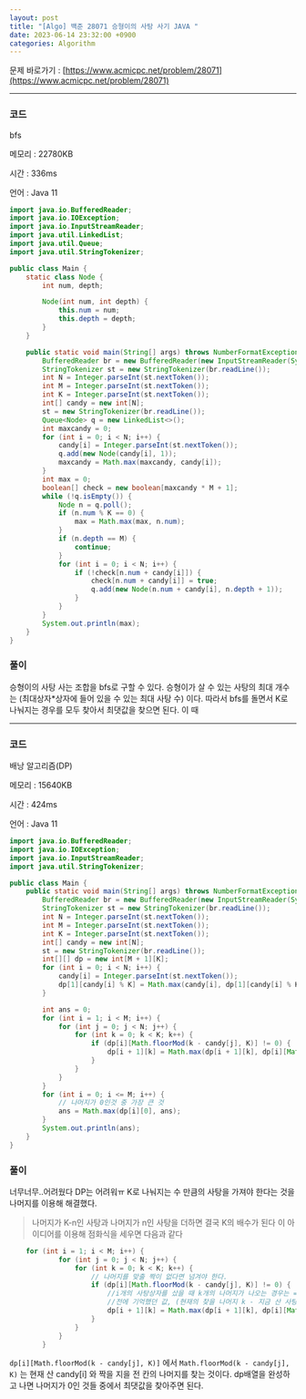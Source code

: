 ```yaml
---
layout: post
title: "[Algo] 백준 28071 승형이의 사탕 사기 JAVA "
date: 2023-06-14 23:32:00 +0900
categories: Algorithm
---
```


문제 바로가기 : [https://www.acmicpc.net/problem/28071](https://www.acmicpc.net/problem/28071)

---

### 코드

bfs

메모리 : 22780KB

시간 : 336ms

언어 : Java 11

```java
import java.io.BufferedReader;
import java.io.IOException;
import java.io.InputStreamReader;
import java.util.LinkedList;
import java.util.Queue;
import java.util.StringTokenizer;

public class Main {
    static class Node {
        int num, depth;

        Node(int num, int depth) {
            this.num = num;
            this.depth = depth;
        }
    }

    public static void main(String[] args) throws NumberFormatException, IOException {
        BufferedReader br = new BufferedReader(new InputStreamReader(System.in));
        StringTokenizer st = new StringTokenizer(br.readLine());
        int N = Integer.parseInt(st.nextToken());
        int M = Integer.parseInt(st.nextToken());
        int K = Integer.parseInt(st.nextToken());
        int[] candy = new int[N];
        st = new StringTokenizer(br.readLine());
        Queue<Node> q = new LinkedList<>();
        int maxcandy = 0;
        for (int i = 0; i < N; i++) {
            candy[i] = Integer.parseInt(st.nextToken());
            q.add(new Node(candy[i], 1));
            maxcandy = Math.max(maxcandy, candy[i]);
        }
        int max = 0;
        boolean[] check = new boolean[maxcandy * M + 1];
        while (!q.isEmpty()) {
            Node n = q.poll();
            if (n.num % K == 0) {
                max = Math.max(max, n.num);
            }
            if (n.depth == M) {
                continue;
            }
            for (int i = 0; i < N; i++) {
                if (!check[n.num + candy[i]]) {
                    check[n.num + candy[i]] = true;
                    q.add(new Node(n.num + candy[i], n.depth + 1));
                }
            }
        }
        System.out.println(max);
    }
}
```

### 풀이

승형이의 사탕 사는 조합을 bfs로 구할 수 있다.
승형이가 살 수 있는 사탕의 최대 개수는 (최대상자\*상자에 들어 있을 수 있는 최대 사탕 수) 이다.
따라서 bfs를 돌면서 K로 나눠지는 경우를 모두 찾아서 최댓값을 찾으면 된다.
이 때

---

### 코드

배낭 알고리즘(DP)

메모리 : 15640KB

시간 : 424ms

언어 : Java 11

```java
import java.io.BufferedReader;
import java.io.IOException;
import java.io.InputStreamReader;
import java.util.StringTokenizer;

public class Main {
    public static void main(String[] args) throws NumberFormatException, IOException {
        BufferedReader br = new BufferedReader(new InputStreamReader(System.in));
        StringTokenizer st = new StringTokenizer(br.readLine());
        int N = Integer.parseInt(st.nextToken());
        int M = Integer.parseInt(st.nextToken());
        int K = Integer.parseInt(st.nextToken());
        int[] candy = new int[N];
        st = new StringTokenizer(br.readLine());
        int[][] dp = new int[M + 1][K];
        for (int i = 0; i < N; i++) {
            candy[i] = Integer.parseInt(st.nextToken());
            dp[1][candy[i] % K] = Math.max(candy[i], dp[1][candy[i] % K]);
        }

        int ans = 0;
        for (int i = 1; i < M; i++) {
            for (int j = 0; j < N; j++) {
                for (int k = 0; k < K; k++) {
                    if (dp[i][Math.floorMod(k - candy[j], K)] != 0) {
                        dp[i + 1][k] = Math.max(dp[i + 1][k], dp[i][Math.floorMod(k - candy[j], K)] + candy[j]);
                    }
                }
            }
        }
        for (int i = 0; i <= M; i++) {
            // 나머지가 0인것 중 가장 큰 것
            ans = Math.max(dp[i][0], ans);
        }
        System.out.println(ans);
    }
}
```

### 풀이

너무너무..어려웠다 DP는 어려워ㅠ
K로 나눠지는 수 만큼의 사탕을 가져야 한다는 것을 나머지를 이용해 해결했다.

> 나머지가 K-n인 사탕과 나머지가 n인 사탕을 더하면 결국 K의 배수가 된다
> 이 아이디어를 이용해 점화식을 세우면 다음과 같다

```java
    for (int i = 1; i < M; i++) {
            for (int j = 0; j < N; j++) {
                for (int k = 0; k < K; k++) {
                    // 나머지를 맞출 짝이 없다면 넘겨야 한다.
                    if (dp[i][Math.floorMod(k - candy[j], K)] != 0) {
                        //i개의 사탕상자를 샀을 때 k개의 나머지가 나오는 경우는 =
                        //전에 기억했던 값, (현재의 찾을 나머지 k - 지금 산 사탕상자)%K + 지금 산 사탕상자   중 큰 값
                        dp[i + 1][k] = Math.max(dp[i + 1][k], dp[i][Math.floorMod(k - candy[j], K)] + candy[j]);
                    }
                }
            }
        }
```

`dp[i][Math.floorMod(k - candy[j], K)]` 에서 `Math.floorMod(k - candy[j], K)` 는 현재 산 candy[i] 와 짝을 지을 전 칸의 나머지를 찾는 것이다.
dp배열을 완성하고 나면 나머지가 0인 것들 중에서 최댓값을 찾아주면 된다.
